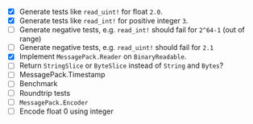 - [x] Generate tests like `read_uint!` for float `2.0`.
- [x] Generate tests like `read_int!` for positive integer `3`.
- [ ] Generate negative tests, e.g. `read_int!` should fail for `2^64-1` (out of range)
- [ ] Generate negative tests, e.g. `read_uint!` should fail for `2.1`
- [x] Implement `MessagePack.Reader` on `BinaryReadable`.
- [ ] Return `StringSlice` or `ByteSlice` instead of `String` and `Bytes`?
- [ ] MessagePack.Timestamp
- [ ] Benchmark
- [ ] Roundtrip tests
- [ ] `MessagePack.Encoder`
- [ ] Encode float 0 using integer
